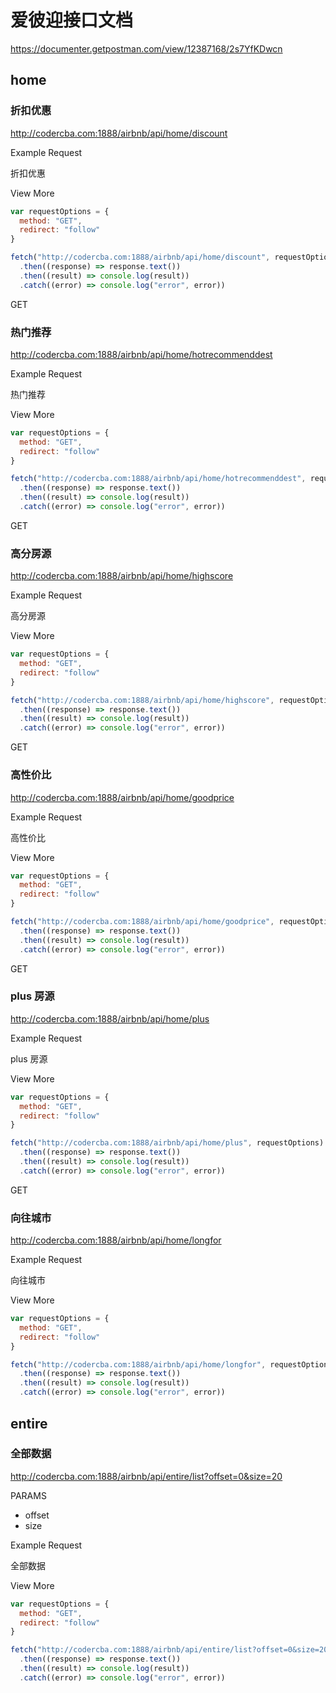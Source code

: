 # 爱彼迎接口文档

https://documenter.getpostman.com/view/12387168/2s7YfKDwcn

## home

### 折扣优惠

http://codercba.com:1888/airbnb/api/home/discount

Example Request

折扣优惠

View More

```js
var requestOptions = {
  method: "GET",
  redirect: "follow"
}

fetch("http://codercba.com:1888/airbnb/api/home/discount", requestOptions)
  .then((response) => response.text())
  .then((result) => console.log(result))
  .catch((error) => console.log("error", error))
```

GET

### 热门推荐

http://codercba.com:1888/airbnb/api/home/hotrecommenddest

Example Request

热门推荐

View More

```js
var requestOptions = {
  method: "GET",
  redirect: "follow"
}

fetch("http://codercba.com:1888/airbnb/api/home/hotrecommenddest", requestOptions)
  .then((response) => response.text())
  .then((result) => console.log(result))
  .catch((error) => console.log("error", error))
```

GET

### 高分房源

http://codercba.com:1888/airbnb/api/home/highscore

Example Request

高分房源

View More

```js
var requestOptions = {
  method: "GET",
  redirect: "follow"
}

fetch("http://codercba.com:1888/airbnb/api/home/highscore", requestOptions)
  .then((response) => response.text())
  .then((result) => console.log(result))
  .catch((error) => console.log("error", error))
```

GET

### 高性价比

http://codercba.com:1888/airbnb/api/home/goodprice

Example Request

高性价比

View More

```js
var requestOptions = {
  method: "GET",
  redirect: "follow"
}

fetch("http://codercba.com:1888/airbnb/api/home/goodprice", requestOptions)
  .then((response) => response.text())
  .then((result) => console.log(result))
  .catch((error) => console.log("error", error))
```

GET

### plus 房源

http://codercba.com:1888/airbnb/api/home/plus

Example Request

plus 房源

View More

```js
var requestOptions = {
  method: "GET",
  redirect: "follow"
}

fetch("http://codercba.com:1888/airbnb/api/home/plus", requestOptions)
  .then((response) => response.text())
  .then((result) => console.log(result))
  .catch((error) => console.log("error", error))
```

GET

### 向往城市

http://codercba.com:1888/airbnb/api/home/longfor

Example Request

向往城市

View More

```javascript
var requestOptions = {
  method: "GET",
  redirect: "follow"
}

fetch("http://codercba.com:1888/airbnb/api/home/longfor", requestOptions)
  .then((response) => response.text())
  .then((result) => console.log(result))
  .catch((error) => console.log("error", error))
```

## entire

### 全部数据

http://codercba.com:1888/airbnb/api/entire/list?offset=0&size=20

PARAMS

- offset
- size

Example Request

全部数据

View More

```javascript
var requestOptions = {
  method: "GET",
  redirect: "follow"
}

fetch("http://codercba.com:1888/airbnb/api/entire/list?offset=0&size=20", requestOptions)
  .then((response) => response.text())
  .then((result) => console.log(result))
  .catch((error) => console.log("error", error))
```
